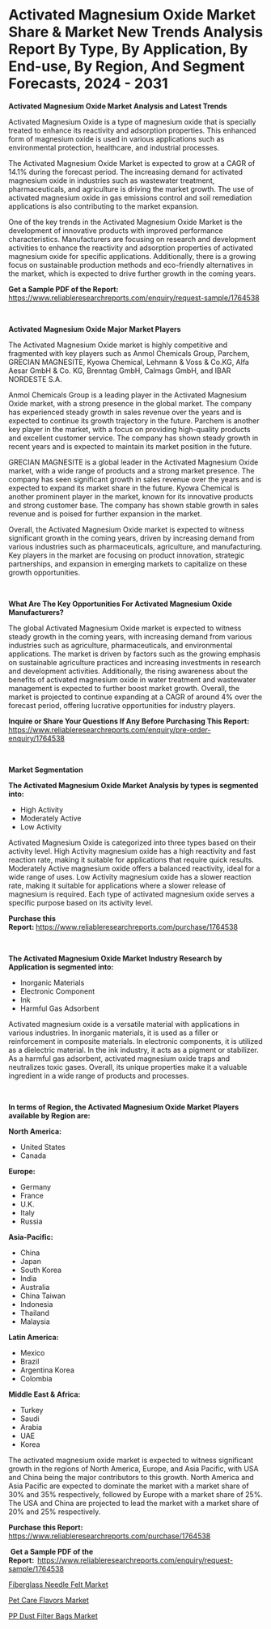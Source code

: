 <p><h1>Activated Magnesium Oxide Market Share & Market New Trends Analysis Report By Type, By Application, By End-use, By Region, And Segment Forecasts, 2024 - 2031</h1></p><p><strong>Activated Magnesium Oxide Market Analysis and Latest Trends</strong></p>
<p><p>Activated Magnesium Oxide is a type of magnesium oxide that is specially treated to enhance its reactivity and adsorption properties. This enhanced form of magnesium oxide is used in various applications such as environmental protection, healthcare, and industrial processes.</p><p>The Activated Magnesium Oxide Market is expected to grow at a CAGR of 14.1% during the forecast period. The increasing demand for activated magnesium oxide in industries such as wastewater treatment, pharmaceuticals, and agriculture is driving the market growth. The use of activated magnesium oxide in gas emissions control and soil remediation applications is also contributing to the market expansion.</p><p>One of the key trends in the Activated Magnesium Oxide Market is the development of innovative products with improved performance characteristics. Manufacturers are focusing on research and development activities to enhance the reactivity and adsorption properties of activated magnesium oxide for specific applications. Additionally, there is a growing focus on sustainable production methods and eco-friendly alternatives in the market, which is expected to drive further growth in the coming years.</p></p>
<p><strong>Get a Sample PDF of the Report:&nbsp;</strong> <a href="https://www.reliableresearchreports.com/enquiry/request-sample/1764538">https://www.reliableresearchreports.com/enquiry/request-sample/1764538</a></p>
<p>&nbsp;</p>
<p><strong>Activated Magnesium Oxide Major Market Players</strong></p>
<p><p>The Activated Magnesium Oxide market is highly competitive and fragmented with key players such as Anmol Chemicals Group, Parchem, GRECIAN MAGNESITE, Kyowa Chemical, Lehmann & Voss & Co.KG, Alfa Aesar GmbH & Co. KG, Brenntag GmbH, Calmags GmbH, and IBAR NORDESTE S.A.</p><p>Anmol Chemicals Group is a leading player in the Activated Magnesium Oxide market, with a strong presence in the global market. The company has experienced steady growth in sales revenue over the years and is expected to continue its growth trajectory in the future. Parchem is another key player in the market, with a focus on providing high-quality products and excellent customer service. The company has shown steady growth in recent years and is expected to maintain its market position in the future.</p><p>GRECIAN MAGNESITE is a global leader in the Activated Magnesium Oxide market, with a wide range of products and a strong market presence. The company has seen significant growth in sales revenue over the years and is expected to expand its market share in the future. Kyowa Chemical is another prominent player in the market, known for its innovative products and strong customer base. The company has shown stable growth in sales revenue and is poised for further expansion in the market.</p><p>Overall, the Activated Magnesium Oxide market is expected to witness significant growth in the coming years, driven by increasing demand from various industries such as pharmaceuticals, agriculture, and manufacturing. Key players in the market are focusing on product innovation, strategic partnerships, and expansion in emerging markets to capitalize on these growth opportunities.</p></p>
<p>&nbsp;</p>
<p><strong>What Are The Key Opportunities For Activated Magnesium Oxide Manufacturers?</strong></p>
<p><p>The global Activated Magnesium Oxide market is expected to witness steady growth in the coming years, with increasing demand from various industries such as agriculture, pharmaceuticals, and environmental applications. The market is driven by factors such as the growing emphasis on sustainable agriculture practices and increasing investments in research and development activities. Additionally, the rising awareness about the benefits of activated magnesium oxide in water treatment and wastewater management is expected to further boost market growth. Overall, the market is projected to continue expanding at a CAGR of around 4% over the forecast period, offering lucrative opportunities for industry players.</p></p>
<p><strong>Inquire or Share Your Questions If Any Before Purchasing This Report:</strong> <a href="https://www.reliableresearchreports.com/enquiry/pre-order-enquiry/1764538">https://www.reliableresearchreports.com/enquiry/pre-order-enquiry/1764538</a></p>
<p>&nbsp;</p>
<p><strong>Market Segmentation</strong></p>
<p><strong>The Activated Magnesium Oxide Market Analysis by types is segmented into:</strong></p>
<p><ul><li>High Activity</li><li>Moderately Active</li><li>Low Activity</li></ul></p>
<p><p>Activated Magnesium Oxide is categorized into three types based on their activity level. High Activity magnesium oxide has a high reactivity and fast reaction rate, making it suitable for applications that require quick results. Moderately Active magnesium oxide offers a balanced reactivity, ideal for a wide range of uses. Low Activity magnesium oxide has a slower reaction rate, making it suitable for applications where a slower release of magnesium is required. Each type of activated magnesium oxide serves a specific purpose based on its activity level.</p></p>
<p><strong>Purchase this Report:&nbsp;</strong><a href="https://www.reliableresearchreports.com/purchase/1764538">https://www.reliableresearchreports.com/purchase/1764538</a></p>
<p>&nbsp;</p>
<p><strong>The Activated Magnesium Oxide Market Industry Research by Application is segmented into:</strong></p>
<p><ul><li>Inorganic Materials</li><li>Electronic Component</li><li>Ink</li><li>Harmful Gas Adsorbent</li></ul></p>
<p><p>Activated magnesium oxide is a versatile material with applications in various industries. In inorganic materials, it is used as a filler or reinforcement in composite materials. In electronic components, it is utilized as a dielectric material. In the ink industry, it acts as a pigment or stabilizer. As a harmful gas adsorbent, activated magnesium oxide traps and neutralizes toxic gases. Overall, its unique properties make it a valuable ingredient in a wide range of products and processes.</p></p>
<p>&nbsp;</p>
<p><strong>In terms of Region, the Activated Magnesium Oxide Market Players available by Region are:</strong></p>
<p>
    <p> <strong> North America: </strong>
        <ul>
            <li>United States</li>
            <li>Canada</li>
        </ul>
        </p> 
    <p> <strong> Europe: </strong>
        <ul>
            <li>Germany</li>
            <li>France</li>
            <li>U.K.</li>
            <li>Italy</li>
            <li>Russia</li>
        </ul>
        </p> 
    <p> <strong> Asia-Pacific: </strong>
        <ul>
            <li>China</li>
            <li>Japan</li>
            <li>South Korea</li>
            <li>India</li>
            <li>Australia</li>
            <li>China Taiwan</li>
            <li>Indonesia</li>
            <li>Thailand</li>
            <li>Malaysia</li>
        </ul>
        </p> 
    <p> <strong> Latin America: </strong>
        <ul>
            <li>Mexico</li>
            <li>Brazil</li>
            <li>Argentina Korea</li>
            <li>Colombia</li>
        </ul>
        </p> 
    <p> <strong> Middle East & Africa: </strong>
        <ul>
            <li>Turkey</li>
            <li>Saudi</li>
            <li>Arabia</li>
            <li>UAE</li>
            <li>Korea</li>
        </ul>
    </p>
    </p>
<p><p>The activated magnesium oxide market is expected to witness significant growth in the regions of North America, Europe, and Asia Pacific, with USA and China being the major contributors to this growth. North America and Asia Pacific are expected to dominate the market with a market share of 30% and 35% respectively, followed by Europe with a market share of 25%. The USA and China are projected to lead the market with a market share of 20% and 25% respectively.</p></p>
<p><strong>Purchase this Report: </strong><a href="https://www.reliableresearchreports.com/purchase/1764538">https://www.reliableresearchreports.com/purchase/1764538</a></p>
<p>&nbsp;<strong>Get a Sample PDF of the Report:&nbsp;&nbsp;</strong><a href="https://www.reliableresearchreports.com/enquiry/request-sample/1764538">https://www.reliableresearchreports.com/enquiry/request-sample/1764538</a></p>
<p><strong></strong></p>
<p><p><a href="https://github.com/bmorecock/Market-Research-Report-List-2/blob/main/fiberglass-needle-felt-market.md">Fiberglass Needle Felt Market</a></p><p><a href="https://github.com/yemakinde/Market-Research-Report-List-1/blob/main/pet-care-flavors-market.md">Pet Care Flavors Market</a></p><p><a href="https://github.com/jsmusil/Market-Research-Report-List-2/blob/main/pp-dust-filter-bags-market.md">PP Dust Filter Bags Market</a></p></p>